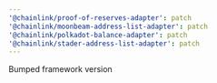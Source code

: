 ```yaml
---
'@chainlink/proof-of-reserves-adapter': patch
'@chainlink/moonbeam-address-list-adapter': patch
'@chainlink/polkadot-balance-adapter': patch
'@chainlink/stader-address-list-adapter': patch
---
```


Bumped framework version
